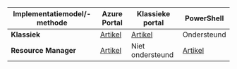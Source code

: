| **Implementatiemodel/-methode** | **Azure Portal** | **Klassieke portal** | **PowerShell** |
| --- | --- | --- | --- |
| **Klassiek** |[Artikel](../articles/vpn-gateway/vpn-gateway-howto-point-to-site-classic-azure-portal.md) |[Artikel](../articles/vpn-gateway/vpn-gateway-point-to-site-create.md) |Ondersteund |
| **Resource Manager** |[Artikel](../articles/vpn-gateway/vpn-gateway-howto-point-to-site-resource-manager-portal.md) |Niet ondersteund |[Artikel](../articles/vpn-gateway/vpn-gateway-howto-point-to-site-rm-ps.md) |



<!--HONumber=Jan17_HO1-->


